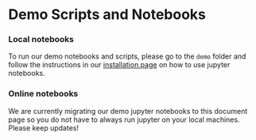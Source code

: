 # Demo Scripts and Notebooks

### Local notebooks
To run our demo notebooks and scripts, please go to the `demo` folder and follow the instructions in our [installation page](../installation.md) on how to use jupyter notebooks.

### Online notebooks
We are currently migrating our demo jupyter notebooks to this document page so you do not have to always run jupyter on your local machines. Please keep updates! 
